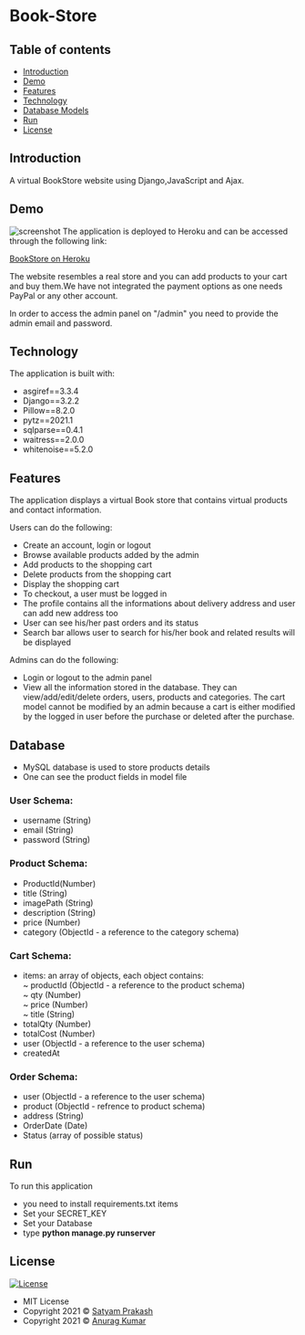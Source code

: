 # Book-Store

## Table of contents

- [Introduction](#introduction)
- [Demo](#demo)
- [Features](#features)
- [Technology](#technology)
- [Database Models](#database)
- [Run](#run)
- [License](#license)

## Introduction

A virtual BookStore website using Django,JavaScript and Ajax.

## Demo

![screenshot](screenshot.png)
The application is deployed to Heroku and can be accessed through the following link:

[BookStore on Heroku](https://bookstore4713.herokuapp.com/)

The website resembles a real store and you can add products to your cart and buy them.We have not integrated the payment options as one needs PayPal or any other account.

In order to access the admin panel on "/admin" you need to provide the admin email and password.

## Technology

The application is built with:

- asgiref==3.3.4
- Django==3.2.2
- Pillow==8.2.0
- pytz==2021.1
- sqlparse==0.4.1
- waitress==2.0.0
- whitenoise==5.2.0

## Features

The application displays a virtual Book store that contains virtual products and contact information.

Users can do the following:

- Create an account, login or logout
- Browse available products added by the admin
- Add products to the shopping cart
- Delete products from the shopping cart
- Display the shopping cart
- To checkout, a user must be logged in
- The profile contains all the informations about delivery address and user can add new address too
- User can see his/her past orders and its status
- Search bar allows user to search for his/her book and related results will be displayed

Admins can do the following:

- Login or logout to the admin panel
- View all the information stored in the database. They can view/add/edit/delete orders, users, products and categories. The cart model cannot be modified by an admin because a cart is either modified by the logged in user before the purchase or deleted after the purchase.

## Database

 - MySQL database is used to store products details
 - One can see the product fields in model file

 ### User Schema:

- username (String)
- email (String)
- password (String)

### Product Schema:

- ProductId(Number)
- title (String)
- imagePath (String)
- description (String)
- price (Number)
- category (ObjectId - a reference to the category schema)

### Cart Schema:

- items: an array of objects, each object contains: <br>
  ~ productId (ObjectId - a reference to the product schema) <br>
  ~ qty (Number) <br>
  ~ price (Number) <br>
  ~ title (String) <br>
- totalQty (Number)
- totalCost (Number)
- user (ObjectId - a reference to the user schema)
- createdAt

### Order Schema:

- user (ObjectId - a reference to the user schema)
- product (ObjectId - refrence to product schema)
- address (String)
- OrderDate (Date)
- Status (array of possible status)

## Run

To run this application
- you need to install requirements.txt items
- Set your SECRET_KEY
- Set your Database
- type <b>python manage.py runserver</b>

## License

[![License](https://img.shields.io/:License-MIT-blue.svg?style=flat-square)](http://badges.mit-license.org)

- MIT License
- Copyright 2021 © [Satyam Prakash](https://github.com/ruh-iziki-orz)
- Copyright 2021 © [Anurag Kumar](https://github.com/akgit4713)